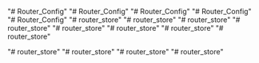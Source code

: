 "# Router_Config" 
"# Router_Config" 
"# Router_Config" 
"# Router_Config" 
"# Router_Config" 
"# router_store" 
"# router_store" 
"# router_store" 
"# router_store" 
"# router_store"
"# router_store" 
"# router_store" 
"# router_store" 

"# router_store" 
"# router_store" 
"# router_store" 
"# router_store" 

